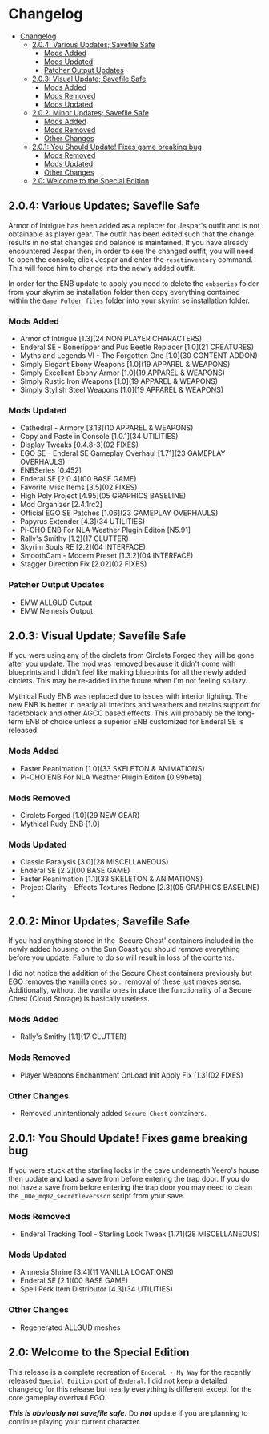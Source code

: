 # Changelog

- [Changelog](#changelog)
  - [2.0.4: Various Updates; Savefile Safe](#204-various-updates-savefile-safe)
    - [Mods Added](#mods-added)
    - [Mods Updated](#mods-updated)
    - [Patcher Output Updates](#patcher-output-updates)
  - [2.0.3: Visual Update; Savefile Safe](#203-visual-update-savefile-safe)
    - [Mods Added](#mods-added-1)
    - [Mods Removed](#mods-removed)
    - [Mods Updated](#mods-updated-1)
  - [2.0.2: Minor Updates; Savefile Safe](#202-minor-updates-savefile-safe)
    - [Mods Added](#mods-added-2)
    - [Mods Removed](#mods-removed-1)
    - [Other Changes](#other-changes)
  - [2.0.1: You Should Update! Fixes game breaking bug](#201-you-should-update-fixes-game-breaking-bug)
    - [Mods Removed](#mods-removed-2)
    - [Mods Updated](#mods-updated-2)
    - [Other Changes](#other-changes-1)
  - [2.0: Welcome to the Special Edition](#20-welcome-to-the-special-edition)

## 2.0.4: Various Updates; Savefile Safe

Armor of Intrigue has been added as a replacer for Jespar's outfit and is not obtainable as player gear.  The outfit has been edited such that the change results in no stat changes and balance is maintained.  If you have already encountered Jespar then, in order to see the changed outfit, you will need to open the console, click Jespar and enter the `resetinventory` command. This will force him to change into the newly added outfit.

In order for the ENB update to apply you need to delete the `enbseries` folder from your skyrim se installation folder then copy everything contained within the `Game Folder files` folder into your skyrim se installation folder.

### Mods Added

- Armor of Intrigue [1.3](24 NON PLAYER CHARACTERS)
- Enderal SE - Boneripper and Pus Beetle Replacer [1.0](21 CREATURES)
- Myths and Legends VI - The Forgotten One [1.0](30 CONTENT ADDON)
- Simply Elegant Ebony Weapons [1.0](19 APPAREL & WEAPONS)
- Simply Excellent Ebony Armor [1.0](19 APPAREL & WEAPONS)
- Simply Rustic Iron Weapons [1.0](19 APPAREL & WEAPONS)
- Simply Stylish Steel Weapons [1.0](19 APPAREL & WEAPONS)
  
### Mods Updated

- Cathedral - Armory [3.13](10 APPAREL & WEAPONS)
- Copy and Paste in Console [1.0.1](34 UTILITIES)
- Display Tweaks [0.4.8-3](02 FIXES)
- EGO SE - Enderal SE Gameplay Overhaul [1.71](23 GAMEPLAY OVERHAULS)
- ENBSeries [0.452]
- Enderal SE [2.0.4](00 BASE GAME)
- Favorite Misc Items [3.5](02 FIXES)
- High Poly Project [4.95](05 GRAPHICS BASELINE)
- Mod Organizer [2.4.1rc2]
- Official EGO SE Patches [1.06](23 GAMEPLAY OVERHAULS)
- Papyrus Extender [4.3](34 UTILITIES)
- Pi-CHO ENB For NLA Weather Plugin Editon [N5.91]
- Rally's Smithy [1.2](17 CLUTTER)
- Skyrim Souls RE [2.2](04 INTERFACE)
- SmoothCam - Modern Preset [1.3.2](04 INTERFACE)
- Stagger Direction Fix [2.02](02 FIXES)

### Patcher Output Updates

- EMW ALLGUD Output
- EMW Nemesis Output

## 2.0.3: Visual Update; Savefile Safe

If you were using any of the circlets from Circlets Forged they will be gone after you update.  The mod was removed because it didn't come with blueprints and I didn't feel like making blueprints for all the newly added circlets.  This may be re-added in the future when I'm not feeling so lazy.

Mythical Rudy ENB was replaced due to issues with interior lighting.  The new ENB is better in nearly all interiors and weathers and retains support for fadetoblack and other AGCC based effects.  This will probably be the long-term ENB of choice unless a superior ENB customized for Enderal SE is released.

### Mods Added

- Faster Reanimation [1.0](33 SKELETON & ANIMATIONS)
- Pi-CHO ENB For NLA Weather Plugin Editon [0.99beta]

### Mods Removed

- Circlets Forged [1.0](29 NEW GEAR)
- Mythical Rudy ENB [1.0]

### Mods Updated

- Classic Paralysis [3.0](28 MISCELLANEOUS)
- Enderal SE [2.2](00 BASE GAME)
- Faster Reanimation [1.1](33 SKELETON & ANIMATIONS)
- Project Clarity - Effects Textures Redone [2.3](05 GRAPHICS BASELINE)
- 

## 2.0.2: Minor Updates; Savefile Safe

If you had anything stored in the 'Secure Chest' containers included in the newly added housing on the Sun Coast you should remove everything before you update.  Failure to do so will result in loss of the contents.

I did not notice the addition of the Secure Chest containers previously but EGO removes the vanilla ones so... removal of these just makes sense.  Additionally, without the vanilla ones in place the functionality of a Secure Chest (Cloud Storage) is basically useless.

### Mods Added

- Rally's Smithy [1.1](17 CLUTTER)

### Mods Removed

- Player Weapons Enchantment OnLoad Init Apply Fix [1.3](02 FIXES)

### Other Changes

- Removed unintentionaly added `Secure Chest` containers.

## 2.0.1: You Should Update! Fixes game breaking bug

If you were stuck at the starling locks in the cave underneath Yeero's house then update and load a save from before entering the trap door.  If you do not have a save from before entering the trap door you may need to clean the `_00e_mq02_secretleversscn` script from your save.

### Mods Removed

- Enderal Tracking Tool - Starling Lock Tweak [1.71](28 MISCELLANEOUS)

### Mods Updated

- Amnesia Shrine [3.4](11 VANILLA LOCATIONS)
- Enderal SE [2.1](00 BASE GAME)
- Spell Perk Item Distributor [4.3](34 UTILITIES)

### Other Changes

- Regenerated ALLGUD meshes

## 2.0: Welcome to the Special Edition

This release is a complete recreation of `Enderal - My Way` for the recently released `Special Edition` port of `Enderal`.  I did not keep a detailed changelog for this release but nearly everything is different except for the core gameplay overhaul EGO.

***This is obviously not savefile safe.***  Do ***not*** update if you are planning to continue playing your current character.

